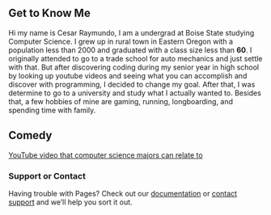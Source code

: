## Get to Know Me

Hi my name is Cesar Raymundo, I am a undergrad at Boise State studying Computer Science. I grew up in rural town in Eastern Oregon with a population less than 2000 and graduated with a class size less than **60**. I originally attended to go to a trade school for auto mechanics and just settle with that. But after discovering coding during my senior year in high school by looking up youtube videos and seeing what you can accomplish and discover with programming, I decided to change my goal. After that, I was determine to go to a university and study what I actually wanted to. Besides that, a few hobbies of mine are gaming, running, longboarding, and spending time with family.

## Comedy

[YouTube video that computer science majors can relate to](https://www.youtube.com/watch?v=HluANRwPyNo)

### Support or Contact

Having trouble with Pages? Check out our [documentation](https://docs.github.com/categories/github-pages-basics/) or [contact support](https://github.com/contact) and we’ll help you sort it out.
